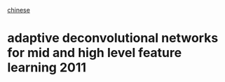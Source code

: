 [chinese](http://blog.csdn.net/hanging_gardens/article/details/72636450)
# adaptive deconvolutional networks for mid and high level feature learning 2011
